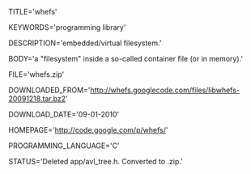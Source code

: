
TITLE='whefs'

KEYWORDS='programming library'

DESCRIPTION='embedded/virtual filesystem.'

BODY='a "filesystem" inside a so-called container file (or in memory).'

FILE='whefs.zip'

DOWNLOADED_FROM='http://whefs.googlecode.com/files/libwhefs-20091218.tar.bz2'

DOWNLOAD_DATE='09-01-2010'

HOMEPAGE='http://code.google.com/p/whefs/'

PROGRAMMING_LANGUAGE='C'

STATUS='Deleted app/avl_tree.h.
Converted to .zip.'